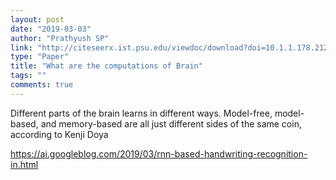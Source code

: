 ```yaml
---
layout: post
date: "2019-03-03"
author: "Prathyush SP"
link: "http://citeseerx.ist.psu.edu/viewdoc/download?doi=10.1.1.178.2123&rep=rep1&type=pdf"
type: "Paper"
title: "What are the computations of Brain"
tags: ""
comments: true
---
```

Different parts of the brain learns in different ways. Model-free, model-based, and memory-based are all just different sides of the same coin, according to Kenji Doya

https://ai.googleblog.com/2019/03/rnn-based-handwriting-recognition-in.html